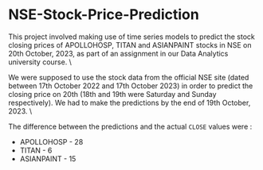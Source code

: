 # NSE-Stock-Price-Prediction

This project involved making use of time series models to predict the stock closing prices of APOLLOHOSP, TITAN and ASIANPAINT stocks in NSE on 20th October, 2023, as part of an assignment in our Data Analytics university course. \\

We were supposed to use the stock data from the official NSE site (dated between 17th October 2022 and 17th October 2023) in order to predict the closing price on 20th (18th and 19th were Saturday and Sunday respectively). We had to make the predictions by the end of 19th October, 2023. \\

The difference between the predictions and the actual `CLOSE` values were :
- APOLLOHOSP - 28 
- TITAN - 6 
- ASIANPAINT - 15
